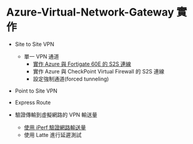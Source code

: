 # Azure-Virtual-Network-Gateway 實作

 - Site to Site VPN <br>
	- 單一 VPN 通道 <br>
		- [實作 Azure 與 Fortigate 60E 的 S2S 連線](https://github.com/BrianHsing/Azure-Virtual-Network-Gateway/tree/master/S2S/Fortigate) <br>
		- 實作 Azure 與 CheckPoint Virtual Firewall 的 S2S 連線
		- 設定強制通道(forced tunneling)<br>
 - Point to Site VPN <br>
	
 - Express Route <br>

 - 驗證傳輸到虛擬網路的 VPN 輸送量<br>
	- [使用 iPerf 驗證網路輸送量](https://github.com/BrianHsing/Azure-Virtual-Network-Gateway/tree/master/Validate-Throughput-iPerf)<br>
	- 使用 Latte 進行延遲測試<br>